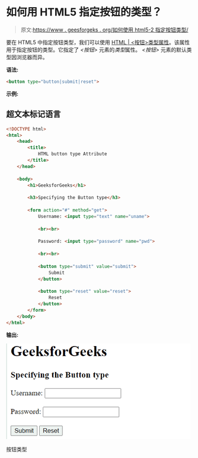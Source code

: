 # 如何用 HTML5 指定按钮的类型？

> 原文:[https://www . geesforgeks . org/如何使用 html5-2 指定按钮类型/](https://www.geeksforgeeks.org/how-to-specify-the-type-of-button-using-html5-2/)

要在 HTML5 中指定按钮类型，我们可以使用 [HTML | <按钮>类型属性](https://www.geeksforgeeks.org/html-button-type-attribute/)。该属性用于指定按钮的类型。它指定了 *<按钮>* 元素的*类型*属性。 *<按钮>* 元素的默认类型因浏览器而异。

**语法:**

```html
<button type="button|submit|reset">
```

**示例:**

## 超文本标记语言

```html
<!DOCTYPE html> 
<html> 
    <head> 
        <title> 
            HTML button type Attribute 
        </title> 
    </head> 

    <body> 
        <h1>GeeksforGeeks</h1> 

        <h3>Specifying the Button type</h3> 

        <form action="#" method="get"> 
            Username: <input type="text" name="uname"> 

            <br><br> 

            Password: <input type="password" name="pwd"> 

            <br><br> 

            <button type="submit" value="submit"> 
                Submit 
            </button> 

            <button type="reset" value="reset"> 
                Reset 
            </button> 
        </form> 
    </body> 
</html>                                             
```

**输出:**

![](img/fef6e60e1e712d059ab93c1d7d5a2bcc.png)

按钮类型